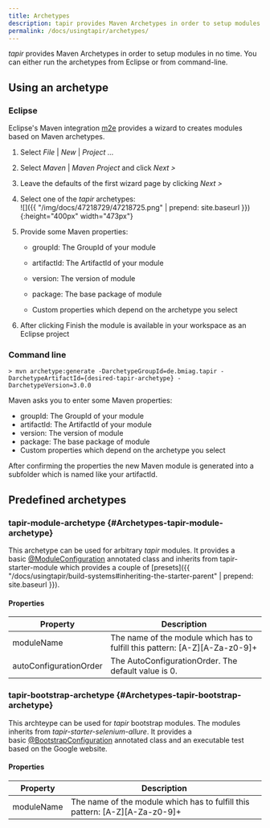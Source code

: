 ```yaml
---
title: Archetypes
description: tapir provides Maven Archetypes in order to setup modules in no time. You can either run the archetypes from Eclipse or from command-line.
permalink: /docs/usingtapir/archetypes/
---
```


<i>tapir</i> provides Maven Archetypes in order to setup modules in no time.
You can either run the archetypes from Eclipse or from command-line.

## Using an archetype

### Eclipse

Eclipse's Maven integration [m2e](http://www.eclipse.org/m2e/) provides
a wizard to creates modules based on Maven archetypes.

1.  Select *File* \| *New* \| *Project ...*
2.  Select *Maven* \| *Maven Project* and click *Next &gt;*
3.  Leave the defaults of the first wizard page by clicking *Next &gt;*
4.  Select one of the <i>tapir</i> archetypes:  
    ![]({{ "/img/docs/47218729/47218725.png" | prepend: site.baseurl }}){:height="400px" width="473px"}
5.  Provide some Maven properties:

    -   groupId: The GroupId of your module

    -   artifactId: The ArtifactId of your module

    -   version: The version of module

    -   package: The base package of module

    -   Custom properties which depend on the archetype you select

6.  After clicking Finish the module is available in your workspace as
    an Eclipse project

### Command line

``` text
> mvn archetype:generate -DarchetypeGroupId=de.bmiag.tapir -DarchetypeArtifactId={desired-tapir-archetype} -DarchetypeVersion=3.0.0
```

Maven asks you to enter some Maven properties:

-   groupId: The GroupId of your module
-   artifactId: The ArtifactId of your module
-   version: The version of module
-   package: The base package of module
-   Custom properties which depend on the archetype you select

After confirming the properties the new Maven module is generated into a
subfolder which is named like your artifactId.

## Predefined archetypes

### tapir-module-archetype {#Archetypes-tapir-module-archetype}
This archetype can be used for arbitrary <i>tapir</i> modules. It provides a
basic [@ModuleConfiguration](https://www.javadoc.io/page/de.bmiag.tapir/tapir/latest/de/bmiag/tapir/bootstrap/annotation/ModuleConfiguration.html) annotated class and inherits from tapir-starter-module which provides a couple of [presets]({{ "/docs/usingtapir/build-systems#inheriting-the-starter-parent" | prepend: site.baseurl }}).

#### Properties

| Property               | Description                                                                     |
|------------------------|---------------------------------------------------------------------------------|
| moduleName             | The name of the module which has to fulfill this pattern: \[A-Z\]\[A-Za-z0-9\]+ |
| autoConfigurationOrder | The AutoConfigurationOrder. The default value is 0.                             |

### tapir-bootstrap-archetype {#Archetypes-tapir-bootstrap-archetype}

This archteype can be used for <i>tapir</i> bootstrap modules. The modules
inherits from *tapir-starter-selenium-allure*. It provides a
basic [@BootstrapConfiguration](https://www.javadoc.io/page/de.bmiag.tapir/tapir/latest/de/bmiag/tapir/bootstrap/annotation/BootstrapConfiguration.html)
annotated class and an executable test based on the Google website.

#### Properties

| Property   | Description                                                                     |
|------------|---------------------------------------------------------------------------------|
| moduleName | The name of the module which has to fulfill this pattern: \[A-Z\]\[A-Za-z0-9\]+ |
